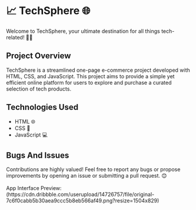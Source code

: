 <h1>📈 TechSphere 🌐</h1>
<p>Welcome to TechSphere, your ultimate destination for all things tech-related! 🚀📱</p>

<h2>Project Overview</h2>
<p>TechSphere is a streamlined one-page e-commerce project developed with HTML, CSS, and JavaScript. This project aims to provide a simple yet efficient online platform for users to explore and purchase a curated selection of tech products.</p>

<h2>Technologies Used</h2>

<ul>
<li>HTML 🌐</li>
<li>CSS 🎨</li>
<li>JavaScript 💻</li>
</ul>

<h2>Bugs And Issues</h2>
Contributions are highly valued! Feel free to report any bugs or propose improvements by opening an issue or submitting a pull request. 😊
<br>
<br>
App Interface Preview: (https://cdn.dribbble.com/userupload/14726757/file/original-7c6f0cabb5b30aea9ccc5b8eb566af49.png?resize=1504x829)

